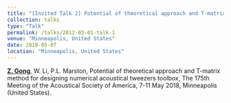 ```yaml
---
title: "[Invited Talk 2] Potential of theoretical approach and T-matrix method for designing numerical acoustical tweezers toolbox"
collection: talks
type: "Talk"
permalink: /talks/2012-03-01-talk-1
venue: "Minneapolis, United States"
date: 2018-05-07
location: "Minneapolis, United States"
---
```


<u><b>Z. Gong</b></u>, W. Li, P.L. Marston, Potential of theoretical approach and T-matrix method for designing numerical acoustical tweezers toolbox,  The 175th Meeting of the Acoustical Society of America, 7-11 May 2018, Minneapolis (United States).
